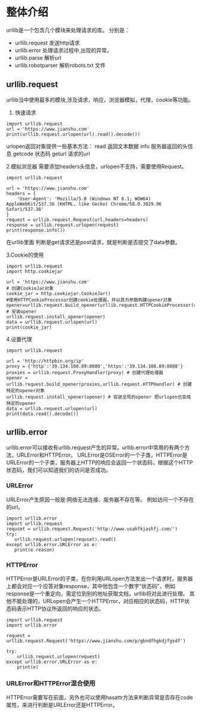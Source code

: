 # 整体介绍
urllib是一个包含几个模块来处理请求的库。
分别是：
* urllib.request 发送http请求
* urllib.error 处理请求过程中,出现的异常。
* urllib.parse 解析url
* urllib.robotparser 解析robots.txt 文件

## urllib.request
urllib当中使用最多的模块,涉及请求，响应，浏览器模拟，代理，cookie等功能。
1. 快速请求
```
import urllib.request
url = 'https://www.jianshu.com'
print(urllib.request.urlopen(url).read().decode())
```
urlopen返回对象提供一些基本方法：
read 返回文本数据
info 服务器返回的头信息
getcode 状态码
geturl 请求的url

2.模拟浏览器
需要添加headers头信息，urlopen不支持，需要使用Request。
```
import urllib.request

url = 'https://www.jianshu.com'
headers = {
    'User-Agent': 'Mozilla/5.0 (Windows NT 6.1; WOW64) AppleWebKit/537.36 (KHTML, like Gecko) Chrome/58.0.3029.96 Safari/537.36'
}
request = urllib.request.Request(url,headers=headers)
response = urllib.request.urlopen(request)
print(response.info())
```
在urllib里面 判断是get请求还是post请求，就是判断是否提交了data参数。

3.Cookie的使用
```
import urllib.request
import http.cookiejar

url = 'https://www.jianshu.com'
# 创建CookieJar对象
cookie_jar = http.cookiejar.CookieJar()
#使用HTTPCookieProcessor创建cookie处理器，并以其为参数构建opener对象
opener=urllib.request.build_opener(urllib.request.HTTPCookieProcessor(cookie_jar))
# 安装opener
urllib.request.install_opener(opener)
data = urllib.request.urlopen(url)
print(cookie_jar)
```
4.设置代理
```
import urllib.request

url = 'http://httpbin.org/ip'
proxy = {'http':'39.134.108.89:8080','https':'39.134.108.89:8080'}
proxies = urllib.request.ProxyHandler(proxy) # 创建代理处理器
opener = urllib.request.build_opener(proxies,urllib.request.HTTPHandler) # 创建特定的opener对象
urllib.request.install_opener(opener) # 安装全局的opener 把urlopen也变成特定的opener
data = urllib.request.urlopen(url)
print(data.read().decode())
```
## urllib.error
 urllib.error可以接收有urllib.request产生的异常。urllib.error中常用的有两个方法，URLError和HTTPError。
 URLError是OSError的一个子类，HTTPError是URLError的一个子类，服务器上HTTP的响应会返回一个状态码，根据这个HTTP状态码，我们可以知道我们的访问是否成功。
 
 ### URLError
 URLError产生原因一般是:网络无法连接、服务器不存在等。
 例如访问一个不存在的url。
 ```
 import urllib.error
import urllib.request
requset = urllib.request.Request('http://www.usahfkjashfj.com/')
try:
    urllib.request.urlopen(requset).read()
except urllib.error.URLError as e:
    print(e.reason)
```

### HTTPError
HTTPError是URLError的子类，在你利用URLopen方法发出一个请求时，服务器上都会对应一个应答对象response，其中他包含一个数字“状态码”，例如response是一个重定向，需定位到别的地址获取文档，urllib将对此进行处理。
其他不能处理的，URLopen会产生一个HTTPError，对应相应的状态码，HTTP状态码表示HTTP协议所返回的响应的状态。
```
import urllib.request
import urllib.error

request = urllib.request.Request('https://www.jianshu.com/p/gbndfhgkdjfgsdf')

try:
    urllib.request.urlopen(request)
except urllib.error.URLError as e:
    print(e)
```
### URLError和HTTPError混合使用
HTTPError需要写在前面，另外也可以使用hasattr方法来判断异常是否存在code属性，来进行判断是URLError还是HTTPError。

